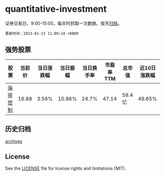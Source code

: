 # quantitative-investment

证券交易日，9:00-15:00，每半时抓取一次数据，按天[归档](archives)。

`更新时间：2023-01-13 11:09:24 +0800`

## 强势股票

|股票|当前价|当日涨跌幅|当日振幅|当日换手率|市盈率TTM|总市值|近10日涨跌幅|
|----|----|----|----|----|----|----|----|
|[海得控制](https://xueqiu.com/S/SZ002184)|16.88|3.56%|10.86%|24.7%|47.14|59.4亿|49.65%|

## 历史归档

[archives](archives)

## License

See the [LICENSE](LICENSE) file for license rights and limitations (MIT).